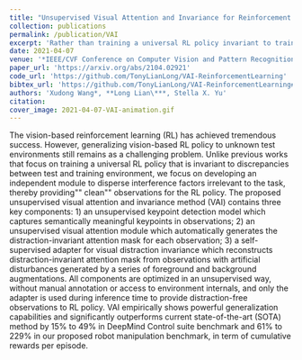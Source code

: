 ```yaml
---
title: "Unsupervised Visual Attention and Invariance for Reinforcement Learning"
collection: publications
permalink: /publication/VAI
excerpt: 'Rather than training a universal RL policy invariant to train-test distribution shift, we proposed unsupervised visual attention and invariance method (VAI) to disperse interference task-irrelevant factors towards a RL policy robust to distractions.'
date: 2021-04-07
venue: '*IEEE/CVF Conference on Computer Vision and Pattern Recognition* (CVPR), 2021'
paper_url: 'https://arxiv.org/abs/2104.02921'
code_url: 'https://github.com/TonyLianLong/VAI-ReinforcementLearning'
bibtex_url: 'https://github.com/TonyLianLong/VAI-ReinforcementLearning#citation'
authors: 'Xudong Wang*, **Long Lian\***, Stella X. Yu'
citation:
cover_image: 2021-04-07-VAI-animation.gif
---
```

The vision-based reinforcement learning (RL) has achieved tremendous success. However, generalizing vision-based RL policy to unknown test environments still remains as a challenging problem. Unlike previous works that focus on training a universal RL policy that is invariant to discrepancies between test and training environment, we focus on developing an independent module to disperse interference factors irrelevant to the task, thereby providing"" clean"" observations for the RL policy. The proposed unsupervised visual attention and invariance method (VAI) contains three key components: 1) an unsupervised keypoint detection model which captures semantically meaningful keypoints in observations; 2) an unsupervised visual attention module which automatically generates the distraction-invariant attention mask for each observation; 3) a self-supervised adapter for visual distraction invariance which reconstructs distraction-invariant attention mask from observations with artificial disturbances generated by a series of foreground and background augmentations. All components are optimized in an unsupervised way, without manual annotation or access to environment internals, and only the adapter is used during inference time to provide distraction-free observations to RL policy. VAI empirically shows powerful generalization capabilities and significantly outperforms current state-of-the-art (SOTA) method by 15% to 49% in DeepMind Control suite benchmark and 61% to 229% in our proposed robot manipulation benchmark, in term of cumulative rewards per episode.
